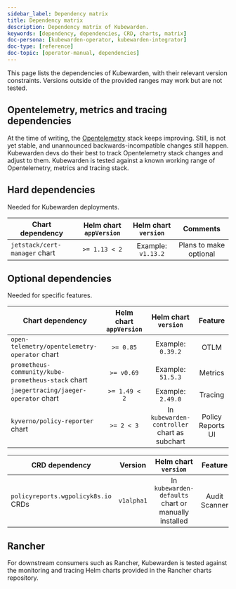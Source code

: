 ```yaml
---
sidebar_label: Dependency matrix
title: Dependency matrix
description: Dependency matrix of Kubewarden.
keywords: [dependency, dependencies, CRD, charts, matrix]
doc-persona: [kubewarden-operator, kubewarden-integrator]
doc-type: [reference]
doc-topic: [operator-manual, dependencies]
---
```


This page lists the dependencies of Kubewarden, with their relevant
version constraints. Versions outside of the provided ranges may work but are
not tested.

## Opentelemetry, metrics and tracing dependencies

At the time of writing, the [Opentelemetry](https://opentelemetry.io) stack
keeps improving. Still, is not yet stable, and unannounced
backwards-incompatible changes still happen. Kubewarden devs do their best to
track Opentelemetry stack changes and adjust to them. Kubewarden is tested against a known working
range of Opentelemetry, metrics and tracing stack.

## Hard dependencies

Needed for Kubewarden deployments.

| Chart dependency              | Helm chart `appVersion` | Helm chart `version` |        Comments        |
| ----------------------------- | :---------------------: | :------------------: | :--------------------: |
| `jetstack/cert-manager` chart |      `>= 1.13 < 2`      |  Example: `v1.13.2`  | Plans to make optional |

## Optional dependencies

Needed for specific features.

| Chart dependency                                   | Helm chart `appVersion` |             Helm chart `version`             |      Feature      |
| -------------------------------------------------- | :---------------------: | :------------------------------------------: | :---------------: |
| `open-telemetry/opentelemetry-operator` chart      |        `>= 0.85`        |              Example: `0.39.2`               |       OTLM        |
| `prometheus-community/kube-prometheus-stack` chart |       `>= v0.69`        |              Example: `51.5.3`               |      Metrics      |
| `jaegertracing/jaeger-operator` chart              |      `>= 1.49 < 2`      |              Example: `2.49.0`               |      Tracing      |
| `kyverno/policy-reporter` chart                    |       `>= 2 < 3`        | In `kubewarden-controller` chart as subchart | Policy Reports UI |

| CRD dependency                      |  Version   |                 Helm chart `version`                 |    Feature    |
| ----------------------------------- | :--------: | :--------------------------------------------------: | :-----------: |
| `policyreports.wgpolicyk8s.io` CRDs | `v1alpha1` | In `kubewarden-defaults` chart or manually installed | Audit Scanner |

## Rancher

For downstream consumers such as Rancher, Kubewarden is tested against the
monitoring and tracing Helm charts provided in the Rancher charts repository.
